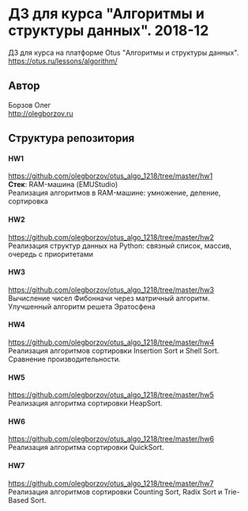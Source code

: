 # ДЗ для курса "Алгоритмы и структуры данных". 2018-12
ДЗ для курса на платформе Otus "Алгоритмы и структуры данных".<br>
https://otus.ru/lessons/algorithm/

## Автор
Борзов Олег<br>
http://olegborzov.ru

## Структура репозитория
#### HW1
https://github.com/olegborzov/otus_algo_1218/tree/master/hw1 <br>
**Стек**: RAM-машина (EMUStudio)<br>
Реализация алгоритмов в RAM-машине: умножение, деление, сортировка

#### HW2
https://github.com/olegborzov/otus_algo_1218/tree/master/hw2 <br>
Реализация структур данных на Python: связный список, массив, очередь с приоритетами

#### HW3
https://github.com/olegborzov/otus_algo_1218/tree/master/hw3 <br>
Вычисление чисел Фибонначи через матричный алгоритм. <br>
Улучшенный алгоритм решета Эратосфена

#### HW4
https://github.com/olegborzov/otus_algo_1218/tree/master/hw4 <br>
Реализация алгоритмов сортировки Insertion Sort и Shell Sort. Сравнение производительности.

#### HW5
https://github.com/olegborzov/otus_algo_1218/tree/master/hw5 <br>
Реализация алгоритма сортировки HeapSort.

#### HW6
https://github.com/olegborzov/otus_algo_1218/tree/master/hw6 <br>
Реализация алгоритма сортировки QuickSort.

#### HW7
https://github.com/olegborzov/otus_algo_1218/tree/master/hw7 <br>
Реализация алгоритмов сортировки Counting Sort, Radix Sort и Trie-Based Sort. 
